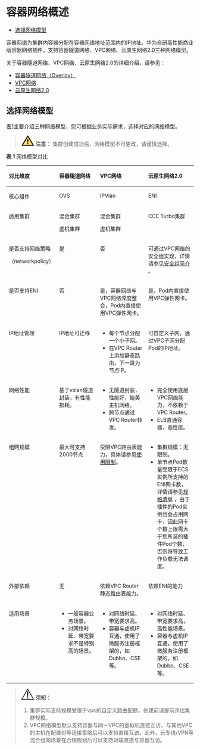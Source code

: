 # 容器网络概述<a name="cce_01_0281"></a>

-   [选择网络模型](#section15922428693)

容器网络为集群内容器分配在容器网络地址范围内的IP地址。华为自研高性能商业版容器网络插件，支持容器隧道网络、VPC网络、云原生网络2.0三种网络模型。

关于容器隧道网络、VPC网络、云原生网络2.0的详细介绍，请参见：

-   [容器隧道网络（Overlay）](容器隧道网络（Overlay）.md)
-   [VPC网络](VPC网络.md)
-   [云原生网络2.0](云原生网络2-0.md)

## 选择网络模型<a name="section15922428693"></a>

[表1](#zh-cn_topic_0146398798_table715802210336)主要介绍三种网络模型，您可根据业务实际需求，选择对应的网络模型。

>![](public_sys-resources/icon-caution.gif) **注意：** 
>集群创建成功后，网络模型不可更改，请谨慎选择。

**表 1**  网络模型对比

<a name="zh-cn_topic_0146398798_table715802210336"></a>
<table><thead align="left"><tr id="zh-cn_topic_0146398798_row015822213316"><th class="cellrowborder" valign="top" width="15.951595159515952%" id="mcps1.2.5.1.1"><p id="zh-cn_topic_0146398798_p1715813225335"><a name="zh-cn_topic_0146398798_p1715813225335"></a><a name="zh-cn_topic_0146398798_p1715813225335"></a><strong id="zh-cn_topic_0146398798_b18239648143919"><a name="zh-cn_topic_0146398798_b18239648143919"></a><a name="zh-cn_topic_0146398798_b18239648143919"></a>对比维度</strong></p>
</th>
<th class="cellrowborder" valign="top" width="26.072607260726073%" id="mcps1.2.5.1.2"><p id="zh-cn_topic_0146398798_p1015919220339"><a name="zh-cn_topic_0146398798_p1015919220339"></a><a name="zh-cn_topic_0146398798_p1015919220339"></a><strong id="zh-cn_topic_0146398798_b129018364392"><a name="zh-cn_topic_0146398798_b129018364392"></a><a name="zh-cn_topic_0146398798_b129018364392"></a>容器隧道网络</strong></p>
</th>
<th class="cellrowborder" valign="top" width="29.03290329032903%" id="mcps1.2.5.1.3"><p id="zh-cn_topic_0146398798_p5158192253312"><a name="zh-cn_topic_0146398798_p5158192253312"></a><a name="zh-cn_topic_0146398798_p5158192253312"></a><strong id="zh-cn_topic_0146398798_b12902173623916"><a name="zh-cn_topic_0146398798_b12902173623916"></a><a name="zh-cn_topic_0146398798_b12902173623916"></a>VPC网络</strong></p>
</th>
<th class="cellrowborder" valign="top" width="28.942894289428946%" id="mcps1.2.5.1.4"><p id="zh-cn_topic_0146398798_p13620427132519"><a name="zh-cn_topic_0146398798_p13620427132519"></a><a name="zh-cn_topic_0146398798_p13620427132519"></a><strong id="b118445931714"><a name="b118445931714"></a><a name="b118445931714"></a>云原生网络2.0</strong></p>
</th>
</tr>
</thead>
<tbody><tr id="zh-cn_topic_0146398798_row3364165414382"><td class="cellrowborder" valign="top" width="15.951595159515952%" headers="mcps1.2.5.1.1 "><p id="zh-cn_topic_0146398798_p7365105418387"><a name="zh-cn_topic_0146398798_p7365105418387"></a><a name="zh-cn_topic_0146398798_p7365105418387"></a>核心组件</p>
</td>
<td class="cellrowborder" valign="top" width="26.072607260726073%" headers="mcps1.2.5.1.2 "><p id="zh-cn_topic_0146398798_p205912419393"><a name="zh-cn_topic_0146398798_p205912419393"></a><a name="zh-cn_topic_0146398798_p205912419393"></a>OVS</p>
</td>
<td class="cellrowborder" valign="top" width="29.03290329032903%" headers="mcps1.2.5.1.3 "><p id="zh-cn_topic_0146398798_p1759117483919"><a name="zh-cn_topic_0146398798_p1759117483919"></a><a name="zh-cn_topic_0146398798_p1759117483919"></a>IPVlan</p>
</td>
<td class="cellrowborder" valign="top" width="28.942894289428946%" headers="mcps1.2.5.1.4 "><p id="zh-cn_topic_0146398798_p962082712256"><a name="zh-cn_topic_0146398798_p962082712256"></a><a name="zh-cn_topic_0146398798_p962082712256"></a>ENI</p>
</td>
</tr>
<tr id="zh-cn_topic_0146398798_row9184022123919"><td class="cellrowborder" valign="top" width="15.951595159515952%" headers="mcps1.2.5.1.1 "><p id="zh-cn_topic_0146398798_p939214336391"><a name="zh-cn_topic_0146398798_p939214336391"></a><a name="zh-cn_topic_0146398798_p939214336391"></a>适用集群</p>
</td>
<td class="cellrowborder" valign="top" width="26.072607260726073%" headers="mcps1.2.5.1.2 "><p id="zh-cn_topic_0146398798_p183921533143919"><a name="zh-cn_topic_0146398798_p183921533143919"></a><a name="zh-cn_topic_0146398798_p183921533143919"></a>混合集群</p>
<p id="zh-cn_topic_0146398798_p7392123313914"><a name="zh-cn_topic_0146398798_p7392123313914"></a><a name="zh-cn_topic_0146398798_p7392123313914"></a>虚机集群</p>
</td>
<td class="cellrowborder" valign="top" width="29.03290329032903%" headers="mcps1.2.5.1.3 "><p id="zh-cn_topic_0146398798_p139214338397"><a name="zh-cn_topic_0146398798_p139214338397"></a><a name="zh-cn_topic_0146398798_p139214338397"></a>混合集群</p>
<p id="zh-cn_topic_0146398798_p53924334399"><a name="zh-cn_topic_0146398798_p53924334399"></a><a name="zh-cn_topic_0146398798_p53924334399"></a>虚机集群</p>
</td>
<td class="cellrowborder" valign="top" width="28.942894289428946%" headers="mcps1.2.5.1.4 "><p id="zh-cn_topic_0146398798_p7914115121510"><a name="zh-cn_topic_0146398798_p7914115121510"></a><a name="zh-cn_topic_0146398798_p7914115121510"></a>CCE Turbo集群</p>
</td>
</tr>
<tr id="zh-cn_topic_0146398798_row18748936104718"><td class="cellrowborder" valign="top" width="15.951595159515952%" headers="mcps1.2.5.1.1 "><p id="zh-cn_topic_0146398798_p104711451154714"><a name="zh-cn_topic_0146398798_p104711451154714"></a><a name="zh-cn_topic_0146398798_p104711451154714"></a>是否支持网络策略</p>
<p id="zh-cn_topic_0146398798_p6471751134717"><a name="zh-cn_topic_0146398798_p6471751134717"></a><a name="zh-cn_topic_0146398798_p6471751134717"></a>（networkpolicy）</p>
</td>
<td class="cellrowborder" valign="top" width="26.072607260726073%" headers="mcps1.2.5.1.2 "><p id="zh-cn_topic_0146398798_p20471351124715"><a name="zh-cn_topic_0146398798_p20471351124715"></a><a name="zh-cn_topic_0146398798_p20471351124715"></a>是</p>
</td>
<td class="cellrowborder" valign="top" width="29.03290329032903%" headers="mcps1.2.5.1.3 "><p id="zh-cn_topic_0146398798_p1047145111471"><a name="zh-cn_topic_0146398798_p1047145111471"></a><a name="zh-cn_topic_0146398798_p1047145111471"></a>否</p>
</td>
<td class="cellrowborder" valign="top" width="28.942894289428946%" headers="mcps1.2.5.1.4 "><p id="zh-cn_topic_0146398798_p3620162742516"><a name="zh-cn_topic_0146398798_p3620162742516"></a><a name="zh-cn_topic_0146398798_p3620162742516"></a>可通过VPC网络的安全组实现，详情请参见<a href="https://support.huaweicloud.com/usermanual-vpc/zh-cn_topic_0073379079.html" target="_blank" rel="noopener noreferrer">安全组简介</a> 。</p>
</td>
</tr>
<tr id="zh-cn_topic_0146398798_row26521844204715"><td class="cellrowborder" valign="top" width="15.951595159515952%" headers="mcps1.2.5.1.1 "><p id="zh-cn_topic_0146398798_p134711351184716"><a name="zh-cn_topic_0146398798_p134711351184716"></a><a name="zh-cn_topic_0146398798_p134711351184716"></a>是否支持ENI</p>
</td>
<td class="cellrowborder" valign="top" width="26.072607260726073%" headers="mcps1.2.5.1.2 "><p id="zh-cn_topic_0146398798_p74715518471"><a name="zh-cn_topic_0146398798_p74715518471"></a><a name="zh-cn_topic_0146398798_p74715518471"></a>否</p>
</td>
<td class="cellrowborder" valign="top" width="29.03290329032903%" headers="mcps1.2.5.1.3 "><p id="zh-cn_topic_0146398798_p20471115114714"><a name="zh-cn_topic_0146398798_p20471115114714"></a><a name="zh-cn_topic_0146398798_p20471115114714"></a>是，容器网络与VPC网络深度整合，Pod内直接使用VPC弹性网卡。</p>
</td>
<td class="cellrowborder" valign="top" width="28.942894289428946%" headers="mcps1.2.5.1.4 "><p id="zh-cn_topic_0146398798_p762022716254"><a name="zh-cn_topic_0146398798_p762022716254"></a><a name="zh-cn_topic_0146398798_p762022716254"></a>是，Pod内直接使用VPC弹性网卡。</p>
</td>
</tr>
<tr id="zh-cn_topic_0146398798_row96181615010"><td class="cellrowborder" valign="top" width="15.951595159515952%" headers="mcps1.2.5.1.1 "><p id="zh-cn_topic_0146398798_p1726882465017"><a name="zh-cn_topic_0146398798_p1726882465017"></a><a name="zh-cn_topic_0146398798_p1726882465017"></a>IP地址管理</p>
</td>
<td class="cellrowborder" valign="top" width="26.072607260726073%" headers="mcps1.2.5.1.2 "><p id="zh-cn_topic_0146398798_p82691024125018"><a name="zh-cn_topic_0146398798_p82691024125018"></a><a name="zh-cn_topic_0146398798_p82691024125018"></a>IP地址可迁移</p>
</td>
<td class="cellrowborder" valign="top" width="29.03290329032903%" headers="mcps1.2.5.1.3 "><a name="zh-cn_topic_0146398798_ul1259224495118"></a><a name="zh-cn_topic_0146398798_ul1259224495118"></a><ul id="zh-cn_topic_0146398798_ul1259224495118"><li>每个节点分配一个小子网。</li><li>在VPC Router上添加静态路由，下一跳为节点IP。</li></ul>
</td>
<td class="cellrowborder" valign="top" width="28.942894289428946%" headers="mcps1.2.5.1.4 "><p id="zh-cn_topic_0146398798_p106204277258"><a name="zh-cn_topic_0146398798_p106204277258"></a><a name="zh-cn_topic_0146398798_p106204277258"></a>可自定义子网，通过VPC子网分配Pod的IP地址。</p>
</td>
</tr>
<tr id="zh-cn_topic_0146398798_row1661816105018"><td class="cellrowborder" valign="top" width="15.951595159515952%" headers="mcps1.2.5.1.1 "><p id="zh-cn_topic_0146398798_p10269102415509"><a name="zh-cn_topic_0146398798_p10269102415509"></a><a name="zh-cn_topic_0146398798_p10269102415509"></a>网络性能</p>
</td>
<td class="cellrowborder" valign="top" width="26.072607260726073%" headers="mcps1.2.5.1.2 "><p id="zh-cn_topic_0146398798_p526982419507"><a name="zh-cn_topic_0146398798_p526982419507"></a><a name="zh-cn_topic_0146398798_p526982419507"></a>基于vxlan隧道封装，有性能损耗。</p>
</td>
<td class="cellrowborder" valign="top" width="29.03290329032903%" headers="mcps1.2.5.1.3 "><a name="zh-cn_topic_0146398798_ul4143192791019"></a><a name="zh-cn_topic_0146398798_ul4143192791019"></a><ul id="zh-cn_topic_0146398798_ul4143192791019"><li>无隧道封装，性能好，媲美主机网络。</li><li>跨节点通过VPC Router转发。</li></ul>
</td>
<td class="cellrowborder" valign="top" width="28.942894289428946%" headers="mcps1.2.5.1.4 "><a name="zh-cn_topic_0146398798_ul1043583331011"></a><a name="zh-cn_topic_0146398798_ul1043583331011"></a><ul id="zh-cn_topic_0146398798_ul1043583331011"><li>完全使用底层VPC网络能力，不依赖于VPC Router。</li><li><span>ELB直通容器，高性能</span>。</li></ul>
</td>
</tr>
<tr id="zh-cn_topic_0146398798_row262191685013"><td class="cellrowborder" valign="top" width="15.951595159515952%" headers="mcps1.2.5.1.1 "><p id="zh-cn_topic_0146398798_p142691524115014"><a name="zh-cn_topic_0146398798_p142691524115014"></a><a name="zh-cn_topic_0146398798_p142691524115014"></a>组网规模</p>
</td>
<td class="cellrowborder" valign="top" width="26.072607260726073%" headers="mcps1.2.5.1.2 "><p id="zh-cn_topic_0146398798_p72692024105016"><a name="zh-cn_topic_0146398798_p72692024105016"></a><a name="zh-cn_topic_0146398798_p72692024105016"></a>最大可支持2000节点</p>
</td>
<td class="cellrowborder" valign="top" width="29.03290329032903%" headers="mcps1.2.5.1.3 "><p id="zh-cn_topic_0146398798_p184026307513"><a name="zh-cn_topic_0146398798_p184026307513"></a><a name="zh-cn_topic_0146398798_p184026307513"></a>受限VPC路由表能力，具体请参见<a href="https://support.huaweicloud.com/productdesc-vpc/overview_0003.html" target="_blank" rel="noopener noreferrer">使用限制</a>。</p>
</td>
<td class="cellrowborder" valign="top" width="28.942894289428946%" headers="mcps1.2.5.1.4 "><a name="zh-cn_topic_0146398798_ul16128163821213"></a><a name="zh-cn_topic_0146398798_ul16128163821213"></a><ul id="zh-cn_topic_0146398798_ul16128163821213"><li>集群规模：无限制。</li><li>单节点Pod数量受限于ECS实例所支持的ENI网卡数，详情请参见<a href="https://support.huaweicloud.com/productdesc-ecs/zh-cn_topic_0159822360.html" target="_blank" rel="noopener noreferrer">规格清单</a> ，由于插件的Pod实例也会占用网卡，因此网卡个数上限需大于您所装的插件Pod个数，否则将导致工作负载无法调度。</li></ul>
</td>
</tr>
<tr id="zh-cn_topic_0146398798_row265119104479"><td class="cellrowborder" valign="top" width="15.951595159515952%" headers="mcps1.2.5.1.1 "><p id="zh-cn_topic_0146398798_p1826920247509"><a name="zh-cn_topic_0146398798_p1826920247509"></a><a name="zh-cn_topic_0146398798_p1826920247509"></a>外部依赖</p>
</td>
<td class="cellrowborder" valign="top" width="26.072607260726073%" headers="mcps1.2.5.1.2 "><p id="zh-cn_topic_0146398798_p32691424195014"><a name="zh-cn_topic_0146398798_p32691424195014"></a><a name="zh-cn_topic_0146398798_p32691424195014"></a>无</p>
</td>
<td class="cellrowborder" valign="top" width="29.03290329032903%" headers="mcps1.2.5.1.3 "><p id="zh-cn_topic_0146398798_p204029302517"><a name="zh-cn_topic_0146398798_p204029302517"></a><a name="zh-cn_topic_0146398798_p204029302517"></a>依赖VPC Router静态路由表能力。</p>
</td>
<td class="cellrowborder" valign="top" width="28.942894289428946%" headers="mcps1.2.5.1.4 "><p id="zh-cn_topic_0146398798_p205352041131019"><a name="zh-cn_topic_0146398798_p205352041131019"></a><a name="zh-cn_topic_0146398798_p205352041131019"></a>依赖ENI的能力</p>
</td>
</tr>
<tr id="zh-cn_topic_0146398798_row14400144693816"><td class="cellrowborder" valign="top" width="15.951595159515952%" headers="mcps1.2.5.1.1 "><p id="zh-cn_topic_0146398798_p1926972465013"><a name="zh-cn_topic_0146398798_p1926972465013"></a><a name="zh-cn_topic_0146398798_p1926972465013"></a>适用场景</p>
</td>
<td class="cellrowborder" valign="top" width="26.072607260726073%" headers="mcps1.2.5.1.2 "><a name="zh-cn_topic_0146398798_ul619513457509"></a><a name="zh-cn_topic_0146398798_ul619513457509"></a><ul id="zh-cn_topic_0146398798_ul619513457509"><li>一般容器业务场景。</li><li>对网络时延、带宽要求不是特别高的场景。</li></ul>
</td>
<td class="cellrowborder" valign="top" width="29.03290329032903%" headers="mcps1.2.5.1.3 "><a name="zh-cn_topic_0146398798_ul1659212532511"></a><a name="zh-cn_topic_0146398798_ul1659212532511"></a><ul id="zh-cn_topic_0146398798_ul1659212532511"><li>对网络时延、带宽要求高。</li><li>容器与虚机IP互通，使用了微服务注册框架的，如Dubbo、CSE等。</li></ul>
</td>
<td class="cellrowborder" valign="top" width="28.942894289428946%" headers="mcps1.2.5.1.4 "><a name="zh-cn_topic_0146398798_ul10867019880"></a><a name="zh-cn_topic_0146398798_ul10867019880"></a><ul id="zh-cn_topic_0146398798_ul10867019880"><li>对网络时延、带宽要求高，高性能场景。</li><li>容器与虚机IP互通，使用了微服务注册框架的，如Dubbo、CSE等。</li></ul>
</td>
</tr>
</tbody>
</table>

>![](public_sys-resources/icon-notice.gif) **须知：** 
>1.  集群实际支持规模受限于vpc的自定义路由配额，创建前请提前评估集群规模。
>2.  VPC网络模型默认支持容器与同一VPC的虚拟机直接互访，与其他VPC的主机在配置对等连接策略后可以支持直接互访。此外，云专线/VPN等混合组网场景在合理规划后可以支持对端直接与容器互访。

